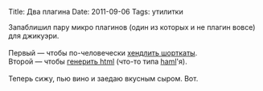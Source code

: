 Title: Два плагина
Date: 2011-09-06
Tags: утилитки

<div class="text">Запаблишил пару микро плагинов (один из которых и не плагин вовсе) для джикуэри.<br /><br />
Первый — чтобы по-человечески <a href="https://github.com/spLeaner/jquery-keys">хендлить шорткаты</a>.<br />
Второй — чтобы <a href="https://github.com/spLeaner/jquery-htmlgen">генерить html</a> (что-то типа <a href="http://haml-lang.com/">haml</a>'я).<br /><br />
Теперь сижу, пью вино и заедаю вкусным сыром. Вот.</div>